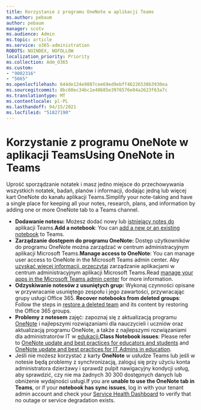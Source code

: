 ```yaml
---
title: Korzystanie z programu OneNote w aplikacji Teams
ms.author: pebaum
author: pebaum
manager: scotv
ms.audience: Admin
ms.topic: article
ms.service: o365-administration
ROBOTS: NOINDEX, NOFOLLOW
localization_priority: Priority
ms.collection: Adm_O365
ms.custom:
- "9002316"
- "5665"
ms.openlocfilehash: 644de124e9807cee69ed9ebff46226530b3930ea
ms.sourcegitcommit: 8bc60ec34bc1e40685e3976576e04a2623f63a7c
ms.translationtype: MT
ms.contentlocale: pl-PL
ms.lasthandoff: 04/15/2021
ms.locfileid: "51827190"
---
```

# <a name="using-onenote-in-teams"></a><span data-ttu-id="e2b13-102">Korzystanie z programu OneNote w aplikacji Teams</span><span class="sxs-lookup"><span data-stu-id="e2b13-102">Using OneNote in Teams</span></span>

<span data-ttu-id="e2b13-103">Uprość sporządzanie notatek i masz jedno miejsce do przechowywania wszystkich notatek, badań, planów i informacji, dodając jedną lub więcej kart OneNote do kanału aplikacji Teams.</span><span class="sxs-lookup"><span data-stu-id="e2b13-103">Simplify your note-taking and have a single place for keeping all your notes, research, plans, and information by adding one or more OneNote tab to a Teams channel.</span></span>

- <span data-ttu-id="e2b13-104">**Dodawanie notesu:** Możesz dodać nowy lub [istniejący notes do](https://support.microsoft.com/office/add-a-onenote-notebook-to-teams-0ec78cc3-ba3b-4279-a88e-aa40af9865c2) aplikacji Teams.</span><span class="sxs-lookup"><span data-stu-id="e2b13-104">**Add a notebook**: You can [add a new or an existing notebook](https://support.microsoft.com/office/add-a-onenote-notebook-to-teams-0ec78cc3-ba3b-4279-a88e-aa40af9865c2) to Teams.</span></span>
- <span data-ttu-id="e2b13-105">**Zarządzanie dostępem do programu OneNote:** Dostęp użytkowników do programu OneNote można zarządzać w centrum administracyjnym aplikacji Microsoft Teams.</span><span class="sxs-lookup"><span data-stu-id="e2b13-105">**Manage access to OneNote**: You can manage user access to OneNote in the Microsoft Teams admin center.</span></span> <span data-ttu-id="e2b13-106">Aby [uzyskać więcej informacji, przeczytaj](https://docs.microsoft.com/MicrosoftTeams/manage-apps) zarządzanie aplikacjami w centrum administracyjnym aplikacji Microsoft Teams.</span><span class="sxs-lookup"><span data-stu-id="e2b13-106">Read [manage your apps in the Microsoft Teams admin center](https://docs.microsoft.com/MicrosoftTeams/manage-apps) for more information.</span></span>
- <span data-ttu-id="e2b13-107">**Odzyskiwanie notesów z usuniętych grup:** Wykonaj czynności opisane w przywracanie usuniętego zespołu i jego zawartości, przywracając grupy usługi Office 365. [](https://docs.microsoft.com/microsoftteams/archive-or-delete-a-team#restore-a-deleted-team)</span><span class="sxs-lookup"><span data-stu-id="e2b13-107">**Recover notebooks from deleted groups**: Follow the steps in [restore a deleted team](https://docs.microsoft.com/microsoftteams/archive-or-delete-a-team#restore-a-deleted-team) and its content by restoring the Office 365 groups.</span></span>
- <span data-ttu-id="e2b13-108">**Problemy z notesem** zajęć: zapoznaj się z aktualizacją programu [OneNote](https://support.office.com/article/onenote-update-and-best-practices-for-educators-and-students-dde775f0-8b06-4263-8b54-1e9ddc3dd146) i najlepszymi rozwiązaniami dla nauczycieli i uczniów oraz aktualizacją programu OneNote, a także z najlepszymi rozwiązaniami dla administratorów IT w [edukacji.](https://support.office.com/article/onenote-update-and-best-practices-for-it-admins-in-education-9d78f2b2-5e25-4288-b597-b4ba463c7b46)</span><span class="sxs-lookup"><span data-stu-id="e2b13-108">**Class Notebook issues**: Please refer to [OneNote update and best practices for educators and students](https://support.office.com/article/onenote-update-and-best-practices-for-educators-and-students-dde775f0-8b06-4263-8b54-1e9ddc3dd146) and [OneNote update and best practices for IT Admins in education](https://support.office.com/article/onenote-update-and-best-practices-for-it-admins-in-education-9d78f2b2-5e25-4288-b597-b4ba463c7b46).</span></span>
- <span data-ttu-id="e2b13-109">Jeśli nie możesz korzystać z karty **OneNote** w usłudze Teams lub jeśli w notesie [](https://docs.microsoft.com/office365/enterprise/view-service-health) będą problemy z synchronizacją, zaloguj się przy użyciu konta administratora dzierżawy i sprawdź pulpit nawigacyjny kondycji usług, aby sprawdzić, czy nie ma żadnych 30 300 dostępnych danych lub obniżenie wydajności usługi.</span><span class="sxs-lookup"><span data-stu-id="e2b13-109">If you are **unable to use the OneNote tab in Teams**, or if your **notebook has sync issues**, log in with your tenant admin account and check your [Service Health Dashboard](https://docs.microsoft.com/office365/enterprise/view-service-health) to verify that no outage or service degradation exists.</span></span>
